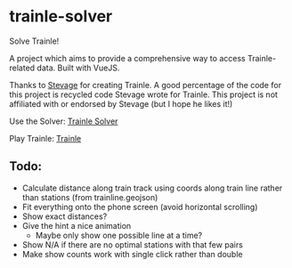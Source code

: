 # trainle-solver
Solve Trainle! 

A project which aims to provide a comprehensive way to access Trainle-related data. Built with VueJS.

Thanks to [Stevage](https://github.com/stevage/) for creating Trainle. A good percentage of the code for this project is recycled code Stevage wrote for Trainle. This project is not affiliated with or endorsed by Stevage (but I hope he likes it!)

Use the Solver: [Trainle Solver](https://pbgcommits.github.io/trainle-calc)

Play Trainle: [Trainle](https://trainle.fun/)

## Todo:
- Calculate distance along train track using coords along train line rather than stations (from trainline.geojson)
- Fit everything onto the phone screen (avoid horizontal scrolling)
- Show exact distances?
- Give the hint a nice animation
    - Maybe only show one possible line at a time? 
- Show N/A if there are no optimal stations with that few pairs
- Make show counts work with single click rather than double
